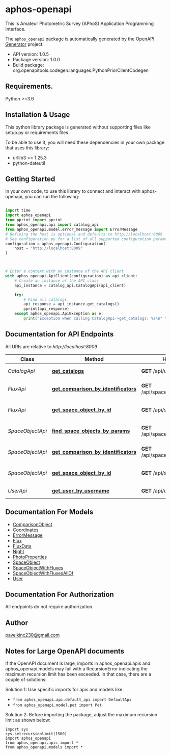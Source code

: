 # aphos-openapi
This is Amateur Photometric Survey (APhoS) Application Programming Interface. 

The `aphos_openapi` package is automatically generated by the [OpenAPI Generator](https://openapi-generator.tech) project:

- API version: 1.0.5
- Package version: 1.0.0
- Build package: org.openapitools.codegen.languages.PythonPriorClientCodegen

## Requirements.

Python >=3.6

## Installation & Usage

This python library package is generated without supporting files like setup.py or requirements files

To be able to use it, you will need these dependencies in your own package that uses this library:

* urllib3 >= 1.25.3
* python-dateutil

## Getting Started

In your own code, to use this library to connect and interact with aphos-openapi,
you can run the following:

```python

import time
import aphos_openapi
from pprint import pprint
from aphos_openapi.api import catalog_api
from aphos_openapi.model.error_message import ErrorMessage
# Defining the host is optional and defaults to http://localhost:8009
# See configuration.py for a list of all supported configuration parameters.
configuration = aphos_openapi.Configuration(
    host = "http://localhost:8009"
)



# Enter a context with an instance of the API client
with aphos_openapi.ApiClient(configuration) as api_client:
    # Create an instance of the API class
    api_instance = catalog_api.CatalogApi(api_client)

    try:
        # Find all catalogs
        api_response = api_instance.get_catalogs()
        pprint(api_response)
    except aphos_openapi.ApiException as e:
        print("Exception when calling CatalogApi->get_catalogs: %s\n" % e)
```

## Documentation for API Endpoints

All URIs are relative to *http://localhost:8009*

Class | Method | HTTP request | Description
------------ | ------------- | ------------- | -------------
*CatalogApi* | [**get_catalogs**](aphos_openapi\docs/CatalogApi.md#get_catalogs) | **GET** /api/user/getCatalogs | Find all catalogs
*FluxApi* | [**get_comparison_by_identificators**](aphos_openapi\docs/FluxApi.md#get_comparison_by_identificators) | **GET** /api/spaceObject/comparison | Comparison object of 2 SpaceObjects
*FluxApi* | [**get_space_object_by_id**](aphos_openapi\docs/FluxApi.md#get_space_object_by_id) | **GET** /api/spaceObject/find | Find space object by ID and catalog
*SpaceObjectApi* | [**find_space_objects_by_params**](aphos_openapi\docs/SpaceObjectApi.md#find_space_objects_by_params) | **GET** /api/spaceObject/findByParams | Finds space objects by multiple data
*SpaceObjectApi* | [**get_comparison_by_identificators**](aphos_openapi\docs/SpaceObjectApi.md#get_comparison_by_identificators) | **GET** /api/spaceObject/comparison | Comparison object of 2 SpaceObjects
*SpaceObjectApi* | [**get_space_object_by_id**](aphos_openapi\docs/SpaceObjectApi.md#get_space_object_by_id) | **GET** /api/spaceObject/find | Find space object by ID and catalog
*UserApi* | [**get_user_by_username**](aphos_openapi\docs/UserApi.md#get_user_by_username) | **GET** /api/user/findByUsername | Find user by username


## Documentation For Models

 - [ComparisonObject](aphos_openapi\docs/ComparisonObject.md)
 - [Coordinates](aphos_openapi\docs/Coordinates.md)
 - [ErrorMessage](aphos_openapi\docs/ErrorMessage.md)
 - [Flux](aphos_openapi\docs/Flux.md)
 - [FluxData](aphos_openapi\docs/FluxData.md)
 - [Night](aphos_openapi\docs/Night.md)
 - [PhotoProperties](aphos_openapi\docs/PhotoProperties.md)
 - [SpaceObject](aphos_openapi\docs/SpaceObject.md)
 - [SpaceObjectWithFluxes](aphos_openapi\docs/SpaceObjectWithFluxes.md)
 - [SpaceObjectWithFluxesAllOf](aphos_openapi\docs/SpaceObjectWithFluxesAllOf.md)
 - [User](aphos_openapi\docs/User.md)


## Documentation For Authorization

 All endpoints do not require authorization.

## Author

pavelkinc230@gmail.com


## Notes for Large OpenAPI documents
If the OpenAPI document is large, imports in aphos_openapi.apis and aphos_openapi.models may fail with a
RecursionError indicating the maximum recursion limit has been exceeded. In that case, there are a couple of solutions:

Solution 1:
Use specific imports for apis and models like:
- `from aphos_openapi.api.default_api import DefaultApi`
- `from aphos_openapi.model.pet import Pet`

Solution 2:
Before importing the package, adjust the maximum recursion limit as shown below:
```
import sys
sys.setrecursionlimit(1500)
import aphos_openapi
from aphos_openapi.apis import *
from aphos_openapi.models import *
```

